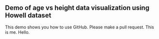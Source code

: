 ## Demo of age vs height data visualization using Howell dataset
This demo shows you how to use GitHub.  Please make a pull request.
This is me. Hello.
